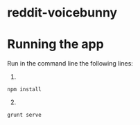 reddit-voicebunny
=================

# Running the app
Run in the command line the following lines:

1.
```
npm install
```

2.
```
grunt serve
```
